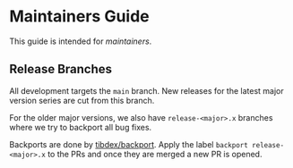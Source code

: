 # Maintainers Guide

This guide is intended for _maintainers_.

## Release Branches

All development targets the `main` branch. New releases for the latest major version series are cut from this branch.

For the older major versions, we also have `release-<major>.x` branches where we try to backport all bug fixes.

Backports are done by [tibdex/backport](https://github.com/tibdex/backport). Apply the label `backport release-<major>.x` to the PRs and once they are merged a new PR is opened.
